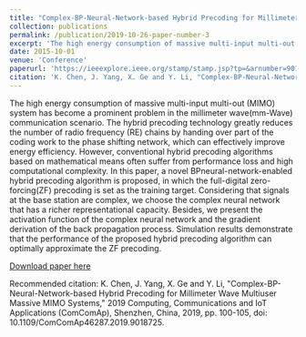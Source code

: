 ```yaml
---
title: "Complex-BP-Neural-Network-based Hybrid Precoding for Millimeter Wave Multiuser Massive MIMO Systems"
collection: publications
permalink: /publication/2019-10-26-paper-number-3
excerpt: 'The high energy consumption of massive multi-input multi-out (MIMO) system has become a prominent problem in the millimeter wave(mm-Wave) communication scenario. The hybrid precoding technology greatly reduces the number of radio frequency (RE) chains by handing over part of the coding work to the phase shifting network, which can effectively improve energy efficiency. However, conventional hybrid precoding algorithms based on mathematical means often suffer from performance loss and high computational complexity. In this paper, a novel BPneural-network-enabled hybrid precoding algorithm is proposed, in which the full-digital zero-forcing(ZF) precoding is set as the training target. Considering that signals at the base station are complex, we choose the complex neural network that has a richer representational capacity. Besides, we present the activation function of the complex neural network and the gradient derivation of the back propagation process. Simulation results demonstrate that the performance of the proposed hybrid precoding algorithm can optimally approximate the ZF precoding.'
date: 2015-10-01
venue: 'Conference'
paperurl: 'https://ieeexplore.ieee.org/stamp/stamp.jsp?tp=&arnumber=9018725'
citation: 'K. Chen, J. Yang, X. Ge and Y. Li, "Complex-BP-Neural-Network-based Hybrid Precoding for Millimeter Wave Multiuser Massive MIMO Systems," 2019 Computing, Communications and IoT Applications (ComComAp), Shenzhen, China, 2019, pp. 100-105, doi: 10.1109/ComComAp46287.2019.9018725.'
---
```

The high energy consumption of massive multi-input multi-out (MIMO) system has become a prominent problem in the millimeter wave(mm-Wave) communication scenario. The hybrid precoding technology greatly reduces the number of radio frequency (RE) chains by handing over part of the coding work to the phase shifting network, which can effectively improve energy efficiency. However, conventional hybrid precoding algorithms based on mathematical means often suffer from performance loss and high computational complexity. In this paper, a novel BPneural-network-enabled hybrid precoding algorithm is proposed, in which the full-digital zero-forcing(ZF) precoding is set as the training target. Considering that signals at the base station are complex, we choose the complex neural network that has a richer representational capacity. Besides, we present the activation function of the complex neural network and the gradient derivation of the back propagation process. Simulation results demonstrate that the performance of the proposed hybrid precoding algorithm can optimally approximate the ZF precoding.

[Download paper here](https://ieeexplore.ieee.org/stamp/stamp.jsp?tp=&arnumber=9018725)

Recommended citation: K. Chen, J. Yang, X. Ge and Y. Li, "Complex-BP-Neural-Network-based Hybrid Precoding for Millimeter Wave Multiuser Massive MIMO Systems," 2019 Computing, Communications and IoT Applications (ComComAp), Shenzhen, China, 2019, pp. 100-105, doi: 10.1109/ComComAp46287.2019.9018725.
